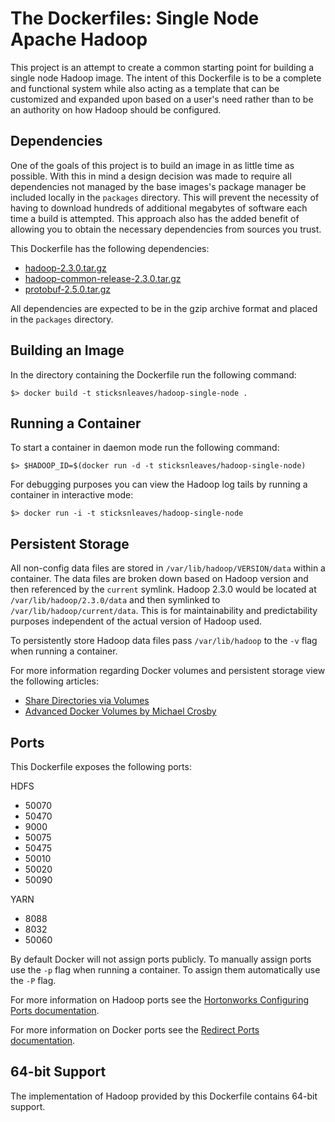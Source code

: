 # The Dockerfiles: Single Node Apache Hadoop

This project is an attempt to create a common starting point for building a single node Hadoop image. The intent of this Dockerfile is to be a complete and functional system while also acting as a template that can be customized and expanded upon based on a user's need rather than to be an authority on how Hadoop should be configured.

## Dependencies

One of the goals of this project is to build an image in as little time as possible. With this in mind a design decision was made to require all dependencies not managed by the base images's package manager be included locally in the ```packages``` directory. This will prevent the necessity of having to download hundreds of additional megabytes of software each time a build is attempted. This approach also has the added benefit of allowing you to obtain the necessary dependencies from sources you trust.

This Dockerfile has the following dependencies:

* [hadoop-2.3.0.tar.gz](http://www.apache.org/dyn/closer.cgi/hadoop/common/)
* [hadoop-common-release-2.3.0.tar.gz](https://github.com/apache/hadoop-common/releases)
* [protobuf-2.5.0.tar.gz](https://code.google.com/p/protobuf/downloads/detail?name=protobuf-2.5.0.tar.gz&can=2&q=)

All dependencies are expected to be in the gzip archive format and placed in the ```packages``` directory.

## Building an Image

In the directory containing the Dockerfile run the following command:

```$> docker build -t sticksnleaves/hadoop-single-node .```

## Running a Container

To start a container in daemon mode run the following command:

```$> $HADOOP_ID=$(docker run -d -t sticksnleaves/hadoop-single-node)```

For debugging purposes you can view the Hadoop log tails by running a container in interactive mode:

```$> docker run -i -t sticksnleaves/hadoop-single-node```

## Persistent Storage

All non-config data files are stored in ```/var/lib/hadoop/VERSION/data``` within a container. The data files are broken down based on Hadoop version and then referenced by the ```current``` symlink. Hadoop 2.3.0 would be located at ```/var/lib/hadoop/2.3.0/data``` and then symlinked to ```/var/lib/hadoop/current/data```. This is for maintainability and predictability purposes independent of the actual version of Hadoop used.

To persistently store Hadoop data files pass ```/var/lib/hadoop``` to the ```-v``` flag when running a container.

For more information regarding Docker volumes and persistent storage view the following articles:

* [Share Directories via Volumes](http://docs.docker.io/en/latest/use/working_with_volumes/)
* [Advanced Docker Volumes by Michael Crosby](http://crosbymichael.com/advanced-docker-volumes.html)

## Ports

This Dockerfile exposes the following ports:

HDFS
* 50070
* 50470
* 9000
* 50075
* 50475
* 50010
* 50020
* 50090

YARN
* 8088
* 8032
* 50060

By default Docker will not assign ports publicly. To manually assign ports use the ```-p``` flag when running a container. To assign them automatically use the ```-P``` flag.

For more information on Hadoop ports see the [Hortonworks Configuring Ports documentation](http://docs.hortonworks.com/HDPDocuments/HDP2/HDP-2.0.9.1/bk_reference/content/reference_chap2.html).

For more information on Docker ports see the [Redirect Ports documentation](http://docs.docker.io/en/latest/use/port_redirection/).

## 64-bit Support

The implementation of Hadoop provided by this Dockerfile contains 64-bit support.